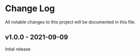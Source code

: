 
# Change Log
All notable changes to this project will be documented in this file.
 

## v1.0.0 - 2021-09-09
 
  Intial release

